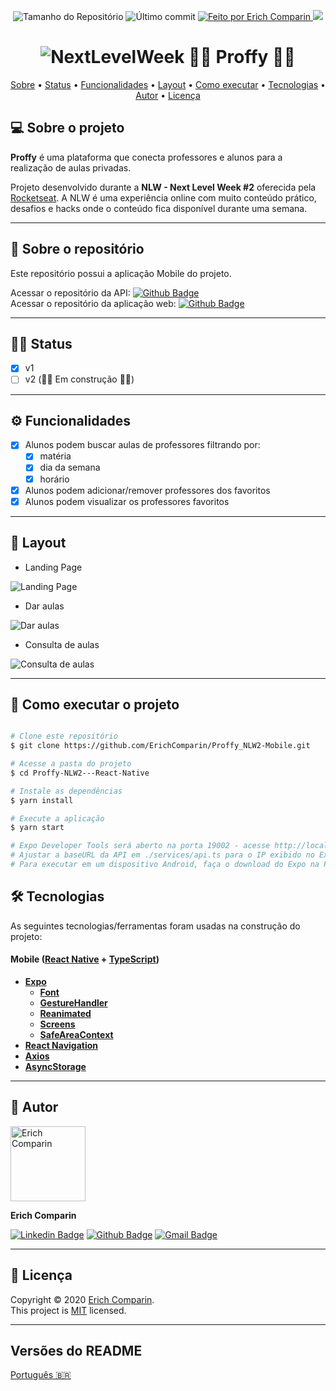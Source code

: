 <p align="center">
  <img alt="Tamanho do Repositório" src="https://img.shields.io/github/repo-size/ErichComparin/Proffy_NLW2-Mobile?style=flat-square" />
  
  <img alt="Último commit" src="https://img.shields.io/github/last-commit/ErichComparin/Proffy_NLW2-Mobile?style=flat-square" />

  <a href="https://github.com/ErichComparin">
    <img alt="Feito por Erich Comparin" src="https://img.shields.io/badge/feito%20por-Erich%20Comparin-orange?style=flat-square" />
  </a>

  <a href="./LICENSE">
    <img href="Licença MIT" src="https://img.shields.io/apm/l/vim-mode?style=flat-square" />
  </a>
</p>

<h1 align="center">
    <img alt="NextLevelWeek" title="#NextLevelWeek" src=./readme/banner.jpg?raw=true" />
    👨‍🏫 Proffy 👩‍🏫
</h1>

<!-- 🚧🚧 Em construção 🚧🚧 -->

<p align="center">
 <a href="#-sobre-o-projeto">Sobre</a> •
 <a href="#️-status">Status</a> •
 <a href="#️-funcionalidades">Funcionalidades</a> •
 <a href="#-layout">Layout</a> • 
 <a href="#-como-executar-o-projeto">Como executar</a> • 
 <a href="#-tecnologias">Tecnologias</a> •
 <a href="#️-autor">Autor</a> • 
 <a href="#-licença">Licença</a>
</p>

## 💻 Sobre o projeto

**Proffy** é uma plataforma que conecta professores e alunos para a realização de aulas privadas.

Projeto desenvolvido durante a **NLW - Next Level Week #2** oferecida pela [Rocketseat](https://rocketseat.com.br/).
A NLW é uma experiência online com muito conteúdo prático, desafios e hacks onde o conteúdo fica disponível durante uma semana.

---

## 📂 Sobre o repositório

Este repositório possui a aplicação Mobile do projeto.

Acessar o repositório da API: [![Github Badge](https://img.shields.io/badge/-API_Proffy-000?style=flat-square&logo=Github&logoColor=white&link=https://github.com/ErichComparin/Proffy_NLW2-API)](https://github.com/ErichComparin/Proffy_NLW2-API)<br />
Acessar o repositório da aplicação web: [![Github Badge](https://img.shields.io/badge/-Web_Proffy-000?style=flat-square&logo=Github&logoColor=white&link=https://github.com/ErichComparin/Proffy_NLW2-Web)](https://github.com/ErichComparin/Proffy_NLW2-Web)

---

## 🏃‍♂️ Status

- [x] v1
- [ ] v2 (🚧🚧 Em construção 🚧🚧)

---

## ⚙️ Funcionalidades

- [x] Alunos podem buscar aulas de professores filtrando por: 
  - [x] matéria
  - [x] dia da semana
  - [x] horário

- [x] Alunos podem adicionar/remover professores dos favoritos
- [x] Alunos podem visualizar os professores favoritos

---

## 🎨 Layout

- Landing Page
<img alt="Landing Page" src="./readme/mobile1.jpg?raw=true">

- Dar aulas
<img alt="Dar aulas" src="./readme/mobile2.jpg?raw=true">

- Consulta de aulas
<img alt="Consulta de aulas" src="./readme/mobile3.jpg?raw=true">

---

## 🚀 Como executar o projeto

```bash

# Clone este repositório
$ git clone https://github.com/ErichComparin/Proffy_NLW2-Mobile.git

# Acesse a pasta do projeto
$ cd Proffy-NLW2---React-Native

# Instale as dependências
$ yarn install

# Execute a aplicação
$ yarn start

# Expo Developer Tools será aberto na porta 19002 - acesse http://localhost:19002
# Ajustar a baseURL da API em ./services/api.ts para o IP exibido no Expo Developer Tools (Abaixo de CONNECTION - LAN) e porta 3333
# Para executar em um dispositivo Android, faça o download do Expo na Play Store e escaneie o QR Code

```

## 🛠 Tecnologias

As seguintes tecnologias/ferramentas foram usadas na construção do projeto:

#### **Mobile**  ([React Native](https://reactnative.dev/)  +  [TypeScript](https://www.typescriptlang.org/))

-   **[Expo](https://docs.expo.io/)**
    -   **[Font](https://docs.expo.io/versions/latest/sdk/font/)**
    -   **[GestureHandler](https://docs.expo.io/versions/latest/sdk/gesture-handler/)**
    -   **[Reanimated](https://docs.expo.io/versions/latest/sdk/reanimated/)**
    -   **[Screens](https://docs.expo.io/versions/v38.0.0/sdk/screens/)**
    -   **[SafeAreaContext](https://docs.expo.io/versions/latest/sdk/safe-area-context/)**
-   **[React Navigation](https://reactnavigation.org/)**
-   **[Axios](https://github.com/axios/axios)**
-   **[AsyncStorage](https://react-native-community.github.io/async-storage/)**

---

## 🧔 Autor

<img alt="Erich Comparin" src="https://avatars1.githubusercontent.com/u/49964553?s=460&u=cbfeb4a52528866ecd92b23fb86afa9bf1cc4ee2&v=4" width="120px"/>

**Erich Comparin**

[![Linkedin Badge](https://img.shields.io/badge/-Erich_Comparin-blue?style=flat-square&logo=Linkedin&logoColor=white&link=ttps://www.linkedin.com/in/erich-comparin-6923119b/)](https://www.linkedin.com/in/erich-comparin-6923119b/) [![Github Badge](https://img.shields.io/badge/-Erich_Comparin-000?style=flat-square&logo=Github&logoColor=white&link=https://github.com/ErichComparin)](https://github.com/ErichComparin) [![Gmail Badge](https://img.shields.io/badge/-erich.comparin@gmail.com-c14438?style=flat-square&logo=Gmail&logoColor=white&link=mailto:erich.comparin@gmail.com)](mailto:erich.comparin@gmail.com)

---

## 📝 Licença

Copyright © 2020 [Erich Comparin](https://github.com/ErichComparin).<br />
This project is [MIT](./LICENSE) licensed.

---

##  Versões do README

[Português 🇧🇷](./README.md)

